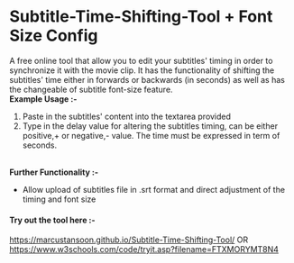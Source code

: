 # Subtitle-Time-Shifting-Tool + Font Size Config
A free online tool that allow you to edit your subtitles' timing in order to synchronize it with the movie clip. It has the functionality of shifting the subtitles' time either in forwards or backwards (in seconds) as well as has the changeable of subtitle font-size feature.
<br>**Example Usage :-**
1. Paste in the subtitles' content into the textarea provided
2. Type in the delay value for altering the subtitles timing, can be either positive,+ or negative,- value. The time must be expressed in term of seconds.

<br>**Further Functionality :-**
- Allow upload of subtitles file in .srt format and direct adjustment of the timing and font size

#### Try out the tool here :-
https://marcustansoon.github.io/Subtitle-Time-Shifting-Tool/
OR
https://www.w3schools.com/code/tryit.asp?filename=FTXMORYMT8N4
